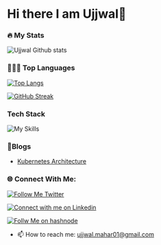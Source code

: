 # Hi there I am Ujjwal👋

<!-- ## About Me

- 🔭 I’m currently working on Android and Cloud
- 🌱 I’m currently learning Kubernetes
- 👯 I’m looking to collaborate on ...
- 🤔 I’m looking for help with ...
- 💬 Ask me about ...
- 😄 Pronouns: He/Him
- ⚡ Fun fact: ...

 -->
### :fire: My Stats

![Ujjwal Github stats](https://github-readme-stats.vercel.app/api?username=UjjwalMahar&show_icons=true&theme=radical)

### 🧑🏻‍💻 Top Languages

[![Top Langs](https://github-readme-stats.vercel.app/api/top-langs/?username=UjjwalMahar)](https://github.com/anuraghazra/github-readme-stats)


[![GitHub Streak](https://streak-stats.demolab.com/?user=UjjwalMahar&theme=dark)](https://git.io/streak-stats)

###  Tech Stack
![My Skills](https://skillicons.dev/icons?i=py,java,docker,androidstudio,go,kubernetes,github,git,figma )


### 📝Blogs
- [Kubernetes Architecture](https://ujjwalmahar.hashnode.dev/kubernetes-architecture) 


### 🌐 Connect With Me:

[![Follow Me Twitter](https://img.shields.io/badge/Twitter-1DA1F2?style=for-the-badge&logo=twitter&logoColor=white)](https://twitter.com/UjjwalMahar)

[![Connect with me on Linkedin](https://img.shields.io/badge/LinkedIn-0077B5?style=for-the-badge&logo=linkedin&logoColor=white)](https://www.linkedin.com/in/ujjwal-mahar-354a0a229/)

[![Follw Me on hashnode](https://img.shields.io/badge/Hashnode-2962FF?style=for-the-badge&logo=hashnode&logoColor=white)](https://ujjwalmahar.hashnode.dev/)
 
 
- 📫 How to reach me: ujjwal.mahar01@gmail.com
